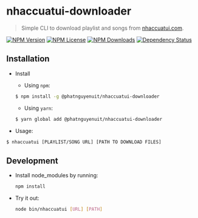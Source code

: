# nhaccuatui-downloader

> Simple CLI to download playlist and songs from [nhaccuatui.com](https://www.nhaccuatui.com).

[![NPM Version](https://img.shields.io/npm/v/@phatnguyenuit/nhaccuatui-downloader)](https://www.npmjs.com/package/@phatnguyenuit/nhaccuatui-downloader) 
[![NPM License](https://img.shields.io/npm/l/@phatnguyenuit/nhaccuatui-downloader)](https://github.com/phatnguyenuit/nhaccuatui-downloader/blob/master/LICENSE) 
[![NPM Downloads](https://img.shields.io/npm/dt/@phatnguyenuit/nhaccuatui-downloader)](https://www.npmjs.com/package/@phatnguyenuit/nhaccuatui-downloader) 
[![Dependency Status](https://img.shields.io/librariesio/release/npm/@phatnguyenuit/nhaccuatui-downloader)](https://www.npmjs.com/package/@phatnguyenuit/nhaccuatui-downloader)

## Installation

- Install
  - Using `npm`:

  ```sh
  $ npm install -g @phatnguyenuit/nhaccuatui-downloader
  ```

  - Using `yarn`:

  ```sh
  $ yarn global add @phatnguyenuit/nhaccuatui-downloader
  ```
- Usage:

```sh
$ nhaccuatui [PLAYLIST/SONG URL] [PATH TO DOWNLOAD FILES]
```


## Development

- Install node_modules by running:
  
  ```sh
  npm install
  ```

- Try it out:
  
  ```sh
  node bin/nhaccuatui [URL] [PATH]
  ```
